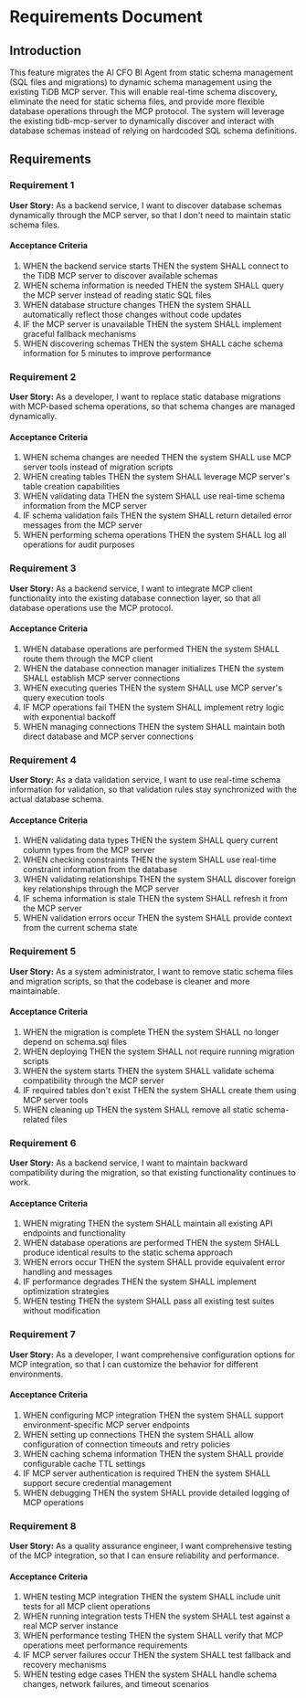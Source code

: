 # Requirements Document

## Introduction

This feature migrates the AI CFO BI Agent from static schema management (SQL files and migrations) to dynamic schema management using the existing TiDB MCP server. This will enable real-time schema discovery, eliminate the need for static schema files, and provide more flexible database operations through the MCP protocol. The system will leverage the existing tidb-mcp-server to dynamically discover and interact with database schemas instead of relying on hardcoded SQL schema definitions.

## Requirements

### Requirement 1

**User Story:** As a backend service, I want to discover database schemas dynamically through the MCP server, so that I don't need to maintain static schema files.

#### Acceptance Criteria

1. WHEN the backend service starts THEN the system SHALL connect to the TiDB MCP server to discover available schemas
2. WHEN schema information is needed THEN the system SHALL query the MCP server instead of reading static SQL files
3. WHEN database structure changes THEN the system SHALL automatically reflect those changes without code updates
4. IF the MCP server is unavailable THEN the system SHALL implement graceful fallback mechanisms
5. WHEN discovering schemas THEN the system SHALL cache schema information for 5 minutes to improve performance

### Requirement 2

**User Story:** As a developer, I want to replace static database migrations with MCP-based schema operations, so that schema changes are managed dynamically.

#### Acceptance Criteria

1. WHEN schema changes are needed THEN the system SHALL use MCP server tools instead of migration scripts
2. WHEN creating tables THEN the system SHALL leverage MCP server's table creation capabilities
3. WHEN validating data THEN the system SHALL use real-time schema information from the MCP server
4. IF schema validation fails THEN the system SHALL return detailed error messages from the MCP server
5. WHEN performing schema operations THEN the system SHALL log all operations for audit purposes

### Requirement 3

**User Story:** As a backend service, I want to integrate MCP client functionality into the existing database connection layer, so that all database operations use the MCP protocol.

#### Acceptance Criteria

1. WHEN database operations are performed THEN the system SHALL route them through the MCP client
2. WHEN the database connection manager initializes THEN the system SHALL establish MCP server connections
3. WHEN executing queries THEN the system SHALL use MCP server's query execution tools
4. IF MCP operations fail THEN the system SHALL implement retry logic with exponential backoff
5. WHEN managing connections THEN the system SHALL maintain both direct database and MCP server connections

### Requirement 4

**User Story:** As a data validation service, I want to use real-time schema information for validation, so that validation rules stay synchronized with the actual database schema.

#### Acceptance Criteria

1. WHEN validating data types THEN the system SHALL query current column types from the MCP server
2. WHEN checking constraints THEN the system SHALL use real-time constraint information from the database
3. WHEN validating relationships THEN the system SHALL discover foreign key relationships through the MCP server
4. IF schema information is stale THEN the system SHALL refresh it from the MCP server
5. WHEN validation errors occur THEN the system SHALL provide context from the current schema state

### Requirement 5

**User Story:** As a system administrator, I want to remove static schema files and migration scripts, so that the codebase is cleaner and more maintainable.

#### Acceptance Criteria

1. WHEN the migration is complete THEN the system SHALL no longer depend on schema.sql files
2. WHEN deploying THEN the system SHALL not require running migration scripts
3. WHEN the system starts THEN the system SHALL validate schema compatibility through the MCP server
4. IF required tables don't exist THEN the system SHALL create them using MCP server tools
5. WHEN cleaning up THEN the system SHALL remove all static schema-related files

### Requirement 6

**User Story:** As a backend service, I want to maintain backward compatibility during the migration, so that existing functionality continues to work.

#### Acceptance Criteria

1. WHEN migrating THEN the system SHALL maintain all existing API endpoints and functionality
2. WHEN database operations are performed THEN the system SHALL produce identical results to the static schema approach
3. WHEN errors occur THEN the system SHALL provide equivalent error handling and messages
4. IF performance degrades THEN the system SHALL implement optimization strategies
5. WHEN testing THEN the system SHALL pass all existing test suites without modification

### Requirement 7

**User Story:** As a developer, I want comprehensive configuration options for MCP integration, so that I can customize the behavior for different environments.

#### Acceptance Criteria

1. WHEN configuring MCP integration THEN the system SHALL support environment-specific MCP server endpoints
2. WHEN setting up connections THEN the system SHALL allow configuration of connection timeouts and retry policies
3. WHEN caching schema information THEN the system SHALL provide configurable cache TTL settings
4. IF MCP server authentication is required THEN the system SHALL support secure credential management
5. WHEN debugging THEN the system SHALL provide detailed logging of MCP operations

### Requirement 8

**User Story:** As a quality assurance engineer, I want comprehensive testing of the MCP integration, so that I can ensure reliability and performance.

#### Acceptance Criteria

1. WHEN testing MCP integration THEN the system SHALL include unit tests for all MCP client operations
2. WHEN running integration tests THEN the system SHALL test against a real MCP server instance
3. WHEN performance testing THEN the system SHALL verify that MCP operations meet performance requirements
4. IF MCP server failures occur THEN the system SHALL test fallback and recovery mechanisms
5. WHEN testing edge cases THEN the system SHALL handle schema changes, network failures, and timeout scenarios

